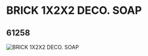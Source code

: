 # BRICK 1X2X2 DECO. SOAP
## 61258
![BRICK 1X2X2 DECO. SOAP](https://lc-www-live-s.legocdn.com/media/bricks/5/2/4516705.jpg)